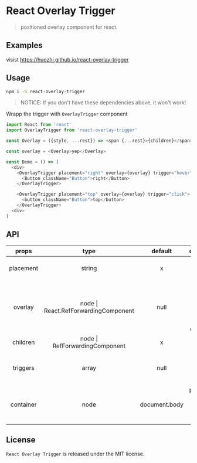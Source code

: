 # React Overlay Trigger
> positioned overlay component for react.

## Examples

visist https://huozhi.github.io/react-overlay-trigger

## Usage

```sh
npm i -S react-overlay-trigger
```

> NOTICE: If you don't have these dependencies above, it won't work!

Wrapp the trigger with `OverlayTrigger` component

```js
import React from 'react'
import OverlayTrigger from 'react-overlay-trigger'

const Overlay = ({style, ...rest}) => <span {...rest}>{children}</span>

const overlay = <Overlay>yep</Overlay>

const Demo = () => (
  <div>
    <OverlayTrigger placement="right" overlay={overlay} trigger="hover">
      <Button className="Button">right</Button>
    </OverlayTrigger>

    <OverlayTrigger placement="top" overlay={overlay} trigger="click">
      <button className="Button">top</button>
    </OverlayTrigger>
  <div>
)
```

## API

| props     | type     | default | description |
| :-------: | :------: | :-----: | :---------: |
| placement | string   | x       | placement direction: `top | right | bottom | left]` |
| overlay   | node \| React.RefForwardingComponent | null    | overlay content, you can pass DOM node or react component |
| children | node \| RefForwardingComponent | x | the trigger element |
| triggers     | array   | null   | trigger events: `[hover, click, focus]` |
| container | node | document.body | position will be calculated relative to this node |

## License

`React Overlay Trigger` is released under the MIT license.
